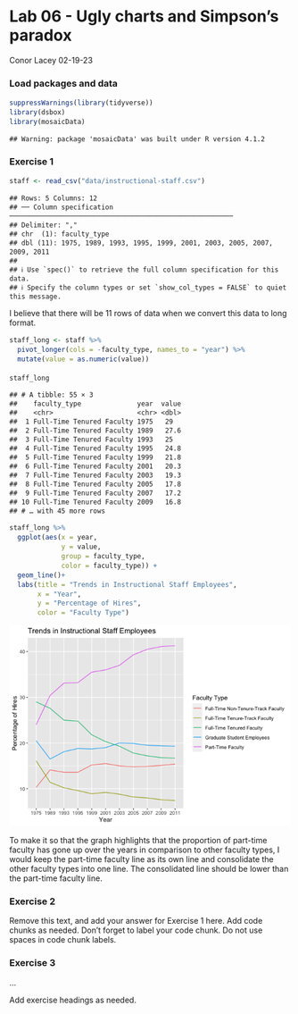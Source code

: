 Lab 06 - Ugly charts and Simpson’s paradox
================
Conor Lacey
02-19-23

### Load packages and data

``` r
suppressWarnings(library(tidyverse))
library(dsbox)
library(mosaicData) 
```

    ## Warning: package 'mosaicData' was built under R version 4.1.2

### Exercise 1

``` r
staff <- read_csv("data/instructional-staff.csv")
```

    ## Rows: 5 Columns: 12
    ## ── Column specification ────────────────────────────────────────────────────────
    ## Delimiter: ","
    ## chr  (1): faculty_type
    ## dbl (11): 1975, 1989, 1993, 1995, 1999, 2001, 2003, 2005, 2007, 2009, 2011
    ## 
    ## ℹ Use `spec()` to retrieve the full column specification for this data.
    ## ℹ Specify the column types or set `show_col_types = FALSE` to quiet this message.

I believe that there will be 11 rows of data when we convert this data
to long format.

``` r
staff_long <- staff %>%
  pivot_longer(cols = -faculty_type, names_to = "year") %>%
  mutate(value = as.numeric(value))

staff_long
```

    ## # A tibble: 55 × 3
    ##    faculty_type              year  value
    ##    <chr>                     <chr> <dbl>
    ##  1 Full-Time Tenured Faculty 1975   29  
    ##  2 Full-Time Tenured Faculty 1989   27.6
    ##  3 Full-Time Tenured Faculty 1993   25  
    ##  4 Full-Time Tenured Faculty 1995   24.8
    ##  5 Full-Time Tenured Faculty 1999   21.8
    ##  6 Full-Time Tenured Faculty 2001   20.3
    ##  7 Full-Time Tenured Faculty 2003   19.3
    ##  8 Full-Time Tenured Faculty 2005   17.8
    ##  9 Full-Time Tenured Faculty 2007   17.2
    ## 10 Full-Time Tenured Faculty 2009   16.8
    ## # … with 45 more rows

``` r
staff_long %>%
  ggplot(aes(x = year,
             y = value,
             group = faculty_type,
             color = faculty_type)) +
  geom_line()+
  labs(title = "Trends in Instructional Staff Employees",
       x = "Year",
       y = "Percentage of Hires",
       color = "Faculty Type")
```

![](lab-06_files/figure-gfm/employee-plot-1.png)<!-- -->

To make it so that the graph highlights that the proportion of part-time
faculty has gone up over the years in comparison to other faculty types,
I would keep the part-time faculty line as its own line and consolidate
the other faculty types into one line. The consolidated line should be
lower than the part-time faculty line.

### Exercise 2

Remove this text, and add your answer for Exercise 1 here. Add code
chunks as needed. Don’t forget to label your code chunk. Do not use
spaces in code chunk labels.

### Exercise 3

…

Add exercise headings as needed.
